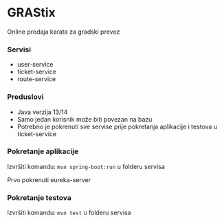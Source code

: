 # GRAStix

Online prodaja karata za gradski prevoz

### Servisi

* user-service
* ticket-service
* route-service

### Preduslovi

* Java verzija 13/14
* Samo jedan korisnik može biti povezan na bazu
* Potrebno je pokrenuti sve servise prije pokretanja aplikacije i testova u ticket-service

### Pokretanje aplikacije

Izvršiti komandu: ```mvn spring-boot:run``` u folderu servisa

Prvo pokrenuti eureka-server

### Pokretanje testova

Izvršiti komandu: ```mvn test``` u folderu servisa
